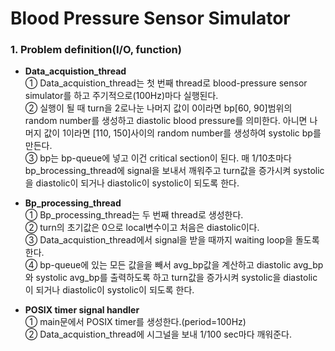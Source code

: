 # Blood Pressure Sensor Simulator

### 1. Problem definition(I/O, function)  
* __Data_acquistion_thread__  
① Data_acquistion_thread는 첫 번째 thread로 blood-pressure sensor simulator를 하고 주기적으로(100Hz)마다 실행된다.   
② 실행이 될 때 turn을 2로나눈 나머지 값이 0이라면 bp[60, 90]범위의 random number를 생성하고 diastolic blood pressure를 의미한다. 아니면 나머지 값이 1이라면 [110, 150]사이의 random number를 생성하여 systolic bp를 만든다.  
③ bp는 bp-queue에 넣고 이건 critical section이 된다. 매 1/10초마다 bp_brocessing_thread에 signal을 보내서 깨워주고 turn값을 증가시켜 systolic을 diastolic이 되거나 diastolic이 systolic이 되도록 한다.  
  
* __Bp_processing_thread__  
① Bp_processing_thread는 두 번째 thread로 생성한다.  
② turn의 초기값은 0으로 local변수이고 처음은 diastolic이다.  
③ Data_acquistion_thread에서 signal을 받을 때까지 waiting loop을 돌도록 한다.  
④ bp-queue에 있는 모든 값을을 빼서 avg_bp값을 계산하고 diastolic avg_bp와 systolic avg_bp를 출력하도록 하고 turn값을 증가시켜 systolic을 diastolic이 되거나 diastolic이 systolic이 되도록 한다.  
  
* __POSIX timer signal handler__  
① main문에서 POSIX timer를 생성한다.(period=100Hz)  
② Data_acquistion_thread에 시그널을 보내 1/100 sec마다 깨워준다.  